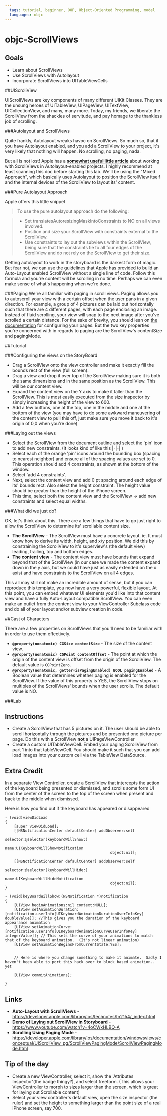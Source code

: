 ```yaml
---
  tags: tutorial, beginner, OOP, Object-Oriented Programming, model 
  languages: objc
---
```


objc-ScrollViews
===============

## Goals 
  
  - Learn about ScrollViews
  - Use ScrollViews with Autolayout 
  - Incorporate ScrollViews into UITableViewCells 

##UIScrollView

UIScrollViews are key components of many different UIKit Classes.  They are the unsung heroes of UITableView, UIPageView, UITextView, UICollectionView, and many, many more.  Today, my friends, we liberate the ScrollView from the shackles of servitude, and pay homage to the thankless job of scrolling.   

###Autolayout and ScrollViews

Quite frankly, Autolayout wreaks havoc on ScrollViews.  So much so, that if you have Autolayout enabled, and you add a ScrollView to your project, it's very likely that nothing will happen.  No scrolling, no paging, nada.  

But all is not lost! Apple has a **[somewhat useful little article](https://developer.apple.com/library/ios/technotes/tn2154/_index.html)** about working with ScrollViews in Autolayout-enabled projects.  I highly recommend at least scanning this doc before starting this lab.  We'll be using the "Mixed Approach", which basically uses Autolayout to position the ScrollView itself and the internal devices of the ScrollView to layout its' content.    

###Pure Autolayout Approach 

Apple offers this little snippet 


> To use the pure autolayout approach do the following:

> - Set translatesAutoresizingMaskIntoConstraints to NO on all views involved.
> - Position and size your ScrollView with constraints external to the ScrollView.
> - Use constraints to lay out the subviews within the ScrollView, being sure that the constraints tie to all four edges of the ScrollView and do not rely on the ScrollView to get their size.

Getting autolayout to work in the storyboard is the darkest form of magic.  But fear not, we can use the guidelines that Apple has provided to build an Auto-Layout enabled ScrollView without a single line of code.  Follow this formula and you're content will be scrolling in no time. Perhaps we can even make sense of what's happening when we're done.  

###Paging 
We're all familiar with paging in scroll views.  Paging allows you to autoscroll your view with a certain offset when the user pans in a given direction.  For example, a group of 4 pictures can be laid out horizontally such that there are 4 different pages, with each page enclosing an image.  Instead of fluid scrolling, your view will snap to the next image after you've scrolled a certain distance.  For the sake of brevity, you should lean on [the documentation](https://developer.apple.com/library/ios/documentation/windowsviews/conceptual/UIScrollView_pg/ScrollViewPagingMode/ScrollViewPagingMode.html) for configuring your pages.  But the two key properties you're concerned with in regards to paging are the ScrollView's contentSize and pagingMode.  

##Tutorial

###Configuring the views on the StoryBoard 

- Drag a ScrollView onto the view controller and make it exactly fill the bounds rect of the view (full screen).
- Drag a view and drop it over top of the ScrollView making sure it is both the same dimensions and in the same position as the ScrollView.  This will be our content view. 
- Expand the content view on the Y axis to make it taller than the ScrollView.  This is most easily executed from the size inspector by simply increasing the height of the view to 600. 
- Add a few buttons, one at the top, one in the middle and one at the bottom of the view (you may have to do some awkward maneuvering of the content view to pull this off, just make sure you move it back to it's origin of 0,0 when you're done)

###Laying out the views
- Select the ScrollView from the document outline and select the 'pin' icon to add new constraints. (It looks kind of like this |-|-|  ) 
- Select each of the orange 'pin' icons around the bounding box (spacing to nearest neighbor) and ensure all of the spacing values are set to 0.  This operation should add 4 constraints, as shown at the bottom of the window.  
- Select 'add 4 constraints'. 
- Next, select the content view and add 0 pt spacing around each edge of its' bounds rect.  Also select the height constraint.  The height value should be greater than the height of the iPhone screen. 
- This time, select both the content view and the ScrollView -> add new constraints and select equal widths.  

###What did we just do? 

OK, let's think about this.  There are a few things that have to go just right to allow the ScrollView to determine its' scrollable content size.

- **The ScrollView** - The ScrollView must have a concrete layout.  ie. It must know how to derive its width, height, and x/y position.  We did this by constraining the ScrollView to it's superview's (the default view) leading, trailing, top and bottom edges.  
- **The content view** - 
The content view must have bounds that expand beyond that of the ScrollView (in our case we made the content expand down in the y axis, but we could have just as easily extended on the x axis) and have constraints to the ScrollView on all 4 edges.  

This all may still not make an incredible amount of sense, but if you can reproduce this template, you now have a very powerful, flexible layout.  At this point, you can embed whatever UI elements you'd like into that content view and have a fully Auto-Layout compatible ScrollView.  You can even make an outlet from the content view to your ViewController Subclass code and do all of your layout and/or subview creation in code.   

##Cast of Characters 

There are a few properties on ScrollViews that you'll need to be familiar with in order to use them effectively.  

- **`@property(nonatomic) CGSize contentSize`** - The size of the content view.
- **`@property(nonatomic) CGPoint contentOffset`** -  The point at which the origin of the content view is offset from the origin of the ScrollView. The default value is `CGPointZero`.
- **`@property(nonatomic, getter=isPagingEnabled) BOOL pagingEnabled`** - A Boolean value that determines whether paging is enabled for the ScrollView. If the value of this property is YES, the ScrollView stops on multiples of the ScrollViews' bounds when the user scrolls. The default value is NO.

###Lab 

## Instructions 

  - Create a ScrollView that has 5 pictures on it.  The user should be able to scroll horizontally through the pictures and be presented one picture per page.  Do this with a ScrollView **not** a UIPageViewController 
  - Create a custom UITableViewCell.  Embed your paging ScrollView from part 1 into that tableViewCell.  You should make it such that you can add load images into your custom cell via the TableView DataSource.  

## Extra Credit

In a separate View Controller, create a ScrollView that intercepts the action of the keyboard being presented or dismissed, and scrolls some form UI from the center of the screen to the top of the screen when present and back to the middle when dismissed.  

Here is how you find out if the keyboard has appeared or disappeared 

```objc
- (void)viewDidLoad
{
    [super viewDidLoad];
    [[NSNotificationCenter defaultCenter] addObserver:self
                                             selector:@selector(keyboardWillShow:)
                                                 name:UIKeyboardWillShowNotification
                                               object:nil];
    
    [[NSNotificationCenter defaultCenter] addObserver:self
                                             selector:@selector(keyboardWillHide:)
                                                 name:UIKeyboardWillHideNotification
                                               object:nil];
}

- (void)keyBoardWillShow:(NSNotification *)notification
{
	[UIView beginAnimations:nil context:NULL];
    [UIView setAnimationDuration:[notification.userInfo[UIKeyboardAnimationDurationUserInfoKey] doubleValue]]; //This gives you the duration of the keyboard appearance animation 
    [UIView setAnimationCurve:[notification.userInfo[UIKeyboardAnimationCurveUserInfoKey] integerValue]]; // This sets the curve of your animations to match that of the keyboard animation.  (It's not linear animation)
    [UIView setAnimationBeginsFromCurrentState:YES];
    
    
    // Here is where you change something to make it animate.  Sadly I haven't been able to port this hack over to block based animation.. yet 
    
    [UIView commitAnimations];

}
```
## Links

- **Auto-Layout with ScrollViews** - https://developer.apple.com/library/ios/technotes/tn2154/_index.html
- **Demo of Laying out ScrollView in Storyboard** - https://www.youtube.com/watch?v=4oCWxHLBQ-A
- **Scrolling Using Paging Mode** - https://developer.apple.com/library/ios/documentation/windowsviews/conceptual/UIScrollView_pg/ScrollViewPagingMode/ScrollViewPagingMode.html

## Tip of the day 

- Create a new ViewController, select it, show the 'Attributes Inspector'(the badge thingy?), and select freeform.  (This allows your ViewController to morph to sizes larger than the screen, which is great for laying out Scrollable content)
- Select your view controller's default view, open the size inspector (the ruler) and set the height to something larger than the point size of a real iPhone screen, say 700.  
